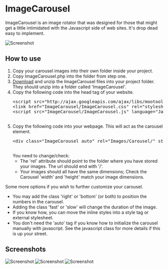 ImageCarousel
===========

ImageCarousel is an image rotator that was designed for those that might get a little intimidated with the Javascript side of web sites. It's drop dead easy to implement.

![Screenshot](http://pat.cullen.co.za/project/ImageCarousel/Screenshot200x100.png)

How to use
----------

<ol>
	<li>
		Copy your carousel images into their own folder inside your project.
	</li>
	<li>
		Copy ImageCarousel.php into the folder from step one.
	</li>
	<li>
		<a href="ImageCarousel.zip">Download</a> and unzip the ImageCarousel files into your project folder. They should unzip into a folder called 'ImageCarousel'.
	</li>
	<li>
		Copy the following code into the head tag of your website.
		<pre name="code" class="html">
&lt;script src="http://ajax.googleapis.com/ajax/libs/mootools/1.2.4/mootools-yui-compressed.js" language="JavaScript" type="text/javascript" &gt;&lt;/script&gt;
&lt;link href="ImageCarousel/ImageCarousel.css" rel="stylesheet" type="text/css"&gt;
&lt;script src="ImageCarousel/ImageCarousel.js" language="JavaScript" type="text/javascript"&gt;&lt;/script&gt;
		</pre>
	</li>
	<li>
		Copy the following code into your webpage. This will act as the carousel element.
		<pre name="code" class="html">
&lt;div class="ImageCarousel auto" rel="Images/Carousel/" styles="width: 500px; height: 375px;"&gt;&lt;/div&gt;
		</pre>
		You need to change/check:
		<ul>
			<li>The 'rel' attribute should point to the folder where you have stored your images. The url should end with '/'.</li>
			<li>Your images should all have the same dimensions; Check the Carousel 'width' and 'height' match your image dimensions.</li>
		</ul>
	</li>
</ol>
Some more options if you wish to further customize your carousel.
<ul>
	<li>You may add the class 'right' or 'bottom' (or both) to position the numbers in the carousel.</li>
	<li>Adding the class 'fast' or 'slow' will change the duration of the image.</li>
	<li>If you know how, you can move the inline styles into a style tag or external stylesheet. </li>
	<li>You don't need the 'auto' tag if you know how to initialize the carousel manually with javascript. See the javascript class for more details if this is up your street.</li>
</ul>

Screenshots
-----------

![Screenshot](http://pat.cullen.co.za/project/ImageCarousel/Screenshot1.png)
![Screenshot](http://pat.cullen.co.za/project/ImageCarousel/Screenshot2.png)
![Screenshot](http://pat.cullen.co.za/project/ImageCarousel/Screenshot3.png)


